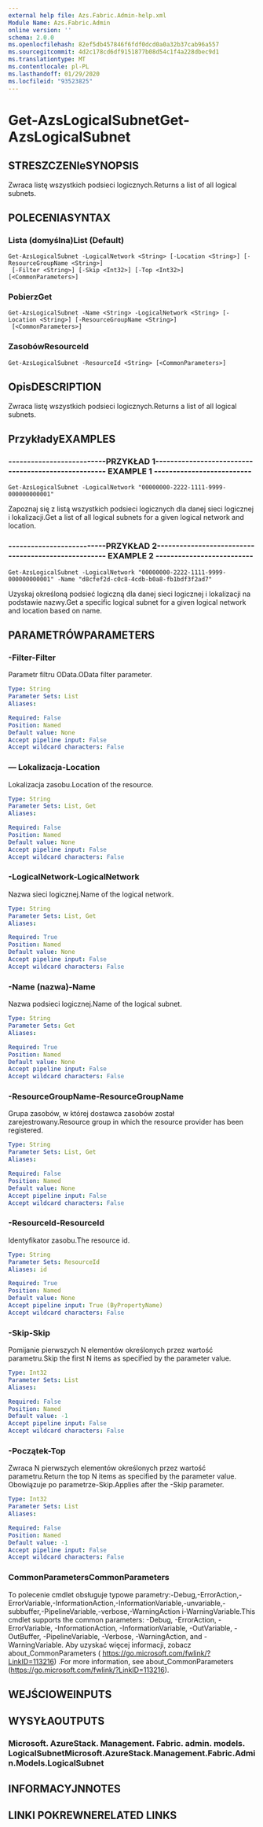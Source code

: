 ```yaml
---
external help file: Azs.Fabric.Admin-help.xml
Module Name: Azs.Fabric.Admin
online version: ''
schema: 2.0.0
ms.openlocfilehash: 82ef5db457846f6fdf0dcd0a0a32b37cab96a557
ms.sourcegitcommit: 4d2c178cd6df9151877b08d54c1f4a228dbec9d1
ms.translationtype: MT
ms.contentlocale: pl-PL
ms.lasthandoff: 01/29/2020
ms.locfileid: "93523825"
---
```

# <span data-ttu-id="afa5f-101">Get-AzsLogicalSubnet</span><span class="sxs-lookup"><span data-stu-id="afa5f-101">Get-AzsLogicalSubnet</span></span>

## <span data-ttu-id="afa5f-102">STRESZCZENIe</span><span class="sxs-lookup"><span data-stu-id="afa5f-102">SYNOPSIS</span></span>
<span data-ttu-id="afa5f-103">Zwraca listę wszystkich podsieci logicznych.</span><span class="sxs-lookup"><span data-stu-id="afa5f-103">Returns a list of all logical subnets.</span></span>

## <span data-ttu-id="afa5f-104">POLECENIA</span><span class="sxs-lookup"><span data-stu-id="afa5f-104">SYNTAX</span></span>

### <span data-ttu-id="afa5f-105">Lista (domyślna)</span><span class="sxs-lookup"><span data-stu-id="afa5f-105">List (Default)</span></span>
```
Get-AzsLogicalSubnet -LogicalNetwork <String> [-Location <String>] [-ResourceGroupName <String>]
 [-Filter <String>] [-Skip <Int32>] [-Top <Int32>] [<CommonParameters>]
```

### <span data-ttu-id="afa5f-106">Pobierz</span><span class="sxs-lookup"><span data-stu-id="afa5f-106">Get</span></span>
```
Get-AzsLogicalSubnet -Name <String> -LogicalNetwork <String> [-Location <String>] [-ResourceGroupName <String>]
 [<CommonParameters>]
```

### <span data-ttu-id="afa5f-107">Zasobów</span><span class="sxs-lookup"><span data-stu-id="afa5f-107">ResourceId</span></span>
```
Get-AzsLogicalSubnet -ResourceId <String> [<CommonParameters>]
```

## <span data-ttu-id="afa5f-108">Opis</span><span class="sxs-lookup"><span data-stu-id="afa5f-108">DESCRIPTION</span></span>
<span data-ttu-id="afa5f-109">Zwraca listę wszystkich podsieci logicznych.</span><span class="sxs-lookup"><span data-stu-id="afa5f-109">Returns a list of all logical subnets.</span></span>

## <span data-ttu-id="afa5f-110">Przykłady</span><span class="sxs-lookup"><span data-stu-id="afa5f-110">EXAMPLES</span></span>

### <span data-ttu-id="afa5f-111">--------------------------PRZYKŁAD 1--------------------------</span><span class="sxs-lookup"><span data-stu-id="afa5f-111">-------------------------- EXAMPLE 1 --------------------------</span></span>
```
Get-AzsLogicalSubnet -LogicalNetwork "00000000-2222-1111-9999-000000000001"
```

<span data-ttu-id="afa5f-112">Zapoznaj się z listą wszystkich podsieci logicznych dla danej sieci logicznej i lokalizacji.</span><span class="sxs-lookup"><span data-stu-id="afa5f-112">Get a list of all logical subnets for a given logical network and location.</span></span>

### <span data-ttu-id="afa5f-113">--------------------------PRZYKŁAD 2--------------------------</span><span class="sxs-lookup"><span data-stu-id="afa5f-113">-------------------------- EXAMPLE 2 --------------------------</span></span>
```
Get-AzsLogicalSubnet -LogicalNetwork "00000000-2222-1111-9999-000000000001" -Name "d8cfef2d-c0c8-4cdb-b0a8-fb1bdf3f2ad7"
```

<span data-ttu-id="afa5f-114">Uzyskaj określoną podsieć logiczną dla danej sieci logicznej i lokalizacji na podstawie nazwy.</span><span class="sxs-lookup"><span data-stu-id="afa5f-114">Get a specific logical subnet for a given logical network and location based on name.</span></span>

## <span data-ttu-id="afa5f-115">PARAMETRÓW</span><span class="sxs-lookup"><span data-stu-id="afa5f-115">PARAMETERS</span></span>

### <span data-ttu-id="afa5f-116">-Filter</span><span class="sxs-lookup"><span data-stu-id="afa5f-116">-Filter</span></span>
<span data-ttu-id="afa5f-117">Parametr filtru OData.</span><span class="sxs-lookup"><span data-stu-id="afa5f-117">OData filter parameter.</span></span>

```yaml
Type: String
Parameter Sets: List
Aliases: 

Required: False
Position: Named
Default value: None
Accept pipeline input: False
Accept wildcard characters: False
```

### <span data-ttu-id="afa5f-118">— Lokalizacja</span><span class="sxs-lookup"><span data-stu-id="afa5f-118">-Location</span></span>
<span data-ttu-id="afa5f-119">Lokalizacja zasobu.</span><span class="sxs-lookup"><span data-stu-id="afa5f-119">Location of the resource.</span></span>

```yaml
Type: String
Parameter Sets: List, Get
Aliases: 

Required: False
Position: Named
Default value: None
Accept pipeline input: False
Accept wildcard characters: False
```

### <span data-ttu-id="afa5f-120">-LogicalNetwork</span><span class="sxs-lookup"><span data-stu-id="afa5f-120">-LogicalNetwork</span></span>
<span data-ttu-id="afa5f-121">Nazwa sieci logicznej.</span><span class="sxs-lookup"><span data-stu-id="afa5f-121">Name of the logical network.</span></span>

```yaml
Type: String
Parameter Sets: List, Get
Aliases: 

Required: True
Position: Named
Default value: None
Accept pipeline input: False
Accept wildcard characters: False
```

### <span data-ttu-id="afa5f-122">-Name (nazwa)</span><span class="sxs-lookup"><span data-stu-id="afa5f-122">-Name</span></span>
<span data-ttu-id="afa5f-123">Nazwa podsieci logicznej.</span><span class="sxs-lookup"><span data-stu-id="afa5f-123">Name of the logical subnet.</span></span>

```yaml
Type: String
Parameter Sets: Get
Aliases: 

Required: True
Position: Named
Default value: None
Accept pipeline input: False
Accept wildcard characters: False
```

### <span data-ttu-id="afa5f-124">-ResourceGroupName</span><span class="sxs-lookup"><span data-stu-id="afa5f-124">-ResourceGroupName</span></span>
<span data-ttu-id="afa5f-125">Grupa zasobów, w której dostawca zasobów został zarejestrowany.</span><span class="sxs-lookup"><span data-stu-id="afa5f-125">Resource group in which the resource provider has been registered.</span></span>

```yaml
Type: String
Parameter Sets: List, Get
Aliases: 

Required: False
Position: Named
Default value: None
Accept pipeline input: False
Accept wildcard characters: False
```

### <span data-ttu-id="afa5f-126">-ResourceId</span><span class="sxs-lookup"><span data-stu-id="afa5f-126">-ResourceId</span></span>
<span data-ttu-id="afa5f-127">Identyfikator zasobu.</span><span class="sxs-lookup"><span data-stu-id="afa5f-127">The resource id.</span></span>

```yaml
Type: String
Parameter Sets: ResourceId
Aliases: id

Required: True
Position: Named
Default value: None
Accept pipeline input: True (ByPropertyName)
Accept wildcard characters: False
```

### <span data-ttu-id="afa5f-128">-Skip</span><span class="sxs-lookup"><span data-stu-id="afa5f-128">-Skip</span></span>
<span data-ttu-id="afa5f-129">Pomijanie pierwszych N elementów określonych przez wartość parametru.</span><span class="sxs-lookup"><span data-stu-id="afa5f-129">Skip the first N items as specified by the parameter value.</span></span>

```yaml
Type: Int32
Parameter Sets: List
Aliases: 

Required: False
Position: Named
Default value: -1
Accept pipeline input: False
Accept wildcard characters: False
```

### <span data-ttu-id="afa5f-130">-Początek</span><span class="sxs-lookup"><span data-stu-id="afa5f-130">-Top</span></span>
<span data-ttu-id="afa5f-131">Zwraca N pierwszych elementów określonych przez wartość parametru.</span><span class="sxs-lookup"><span data-stu-id="afa5f-131">Return the top N items as specified by the parameter value.</span></span>
<span data-ttu-id="afa5f-132">Obowiązuje po parametrze-Skip.</span><span class="sxs-lookup"><span data-stu-id="afa5f-132">Applies after the -Skip parameter.</span></span>

```yaml
Type: Int32
Parameter Sets: List
Aliases: 

Required: False
Position: Named
Default value: -1
Accept pipeline input: False
Accept wildcard characters: False
```

### <span data-ttu-id="afa5f-133">CommonParameters</span><span class="sxs-lookup"><span data-stu-id="afa5f-133">CommonParameters</span></span>
<span data-ttu-id="afa5f-134">To polecenie cmdlet obsługuje typowe parametry:-Debug,-ErrorAction,-ErrorVariable,-InformationAction,-InformationVariable,-unvariable,-subbuffer,-PipelineVariable,-verbose,-WarningAction i-WarningVariable.</span><span class="sxs-lookup"><span data-stu-id="afa5f-134">This cmdlet supports the common parameters: -Debug, -ErrorAction, -ErrorVariable, -InformationAction, -InformationVariable, -OutVariable, -OutBuffer, -PipelineVariable, -Verbose, -WarningAction, and -WarningVariable.</span></span> <span data-ttu-id="afa5f-135">Aby uzyskać więcej informacji, zobacz about_CommonParameters ( https://go.microsoft.com/fwlink/?LinkID=113216) .</span><span class="sxs-lookup"><span data-stu-id="afa5f-135">For more information, see about_CommonParameters (https://go.microsoft.com/fwlink/?LinkID=113216).</span></span>

## <span data-ttu-id="afa5f-136">WEJŚCIOWE</span><span class="sxs-lookup"><span data-stu-id="afa5f-136">INPUTS</span></span>

## <span data-ttu-id="afa5f-137">WYSYŁA</span><span class="sxs-lookup"><span data-stu-id="afa5f-137">OUTPUTS</span></span>

### <span data-ttu-id="afa5f-138">Microsoft. AzureStack. Management. Fabric. admin. models. LogicalSubnet</span><span class="sxs-lookup"><span data-stu-id="afa5f-138">Microsoft.AzureStack.Management.Fabric.Admin.Models.LogicalSubnet</span></span>

## <span data-ttu-id="afa5f-139">INFORMACYJN</span><span class="sxs-lookup"><span data-stu-id="afa5f-139">NOTES</span></span>

## <span data-ttu-id="afa5f-140">LINKI POKREWNE</span><span class="sxs-lookup"><span data-stu-id="afa5f-140">RELATED LINKS</span></span>

